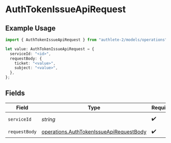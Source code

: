 # AuthTokenIssueApiRequest

## Example Usage

```typescript
import { AuthTokenIssueApiRequest } from "authlete-2/models/operations";

let value: AuthTokenIssueApiRequest = {
  serviceId: "<id>",
  requestBody: {
    ticket: "<value>",
    subject: "<value>",
  },
};
```

## Fields

| Field                                                                                              | Type                                                                                               | Required                                                                                           | Description                                                                                        |
| -------------------------------------------------------------------------------------------------- | -------------------------------------------------------------------------------------------------- | -------------------------------------------------------------------------------------------------- | -------------------------------------------------------------------------------------------------- |
| `serviceId`                                                                                        | *string*                                                                                           | :heavy_check_mark:                                                                                 | A service ID.                                                                                      |
| `requestBody`                                                                                      | [operations.AuthTokenIssueApiRequestBody](../../models/operations/authtokenissueapirequestbody.md) | :heavy_check_mark:                                                                                 | N/A                                                                                                |